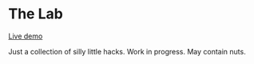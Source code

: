 # The Lab

[Live demo](https://teetow.com/lab)

Just a collection of silly little hacks. Work in progress. May contain nuts.
